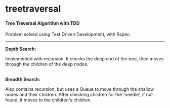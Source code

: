 # treetraversal
<h4> Tree Traversal Algorithm with TDD </h4>
<p> Problem solved using Test Driven Development, with Rspec. </p>

<hr />
<b> Depth Search: </b>
<p> Implemented with recursion. It checks the deep end of the tree, then moves through the children of the deep nodes.</p>
<br />
<b> Breadth Search: </b>
<p> Also contains recursion, but uses a Queue to move through the shallow nodes and their children. After checking children
for the 'needle', if not found, it moves to the children's children. </p>
